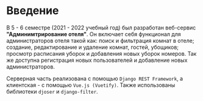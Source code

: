 # Введение

В 5 - 6 семестре (2021 - 2022 учебный год) был разработан веб-сервис **"Админимтрирование отеля"**.
Он включает себя функционал для администраторов отеля такой как: поиск и фильтрация комнат в отеле; создание, редактирование и удаление комнат, гостей, убощиков; просмотр расписания уборок и добавления новых уборок номеров. Так же доступна регистрация новых пользователей и добавление новых администраторов.

Серверная часть реализована с помощью `Django REST Framework`, а клиентская - с помощью `Vue.js (Vuetify)`. 
Также использованы библиотеки `djoser` и `django-filter`.